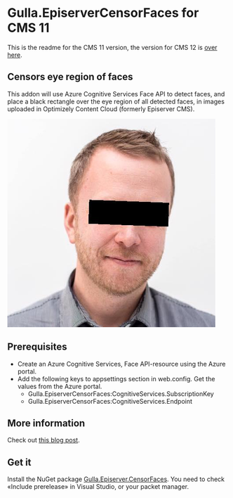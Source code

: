 # Gulla.EpiserverCensorFaces for CMS 11

This is the readme for the CMS 11 version, the version for CMS 12 is [over here](https://github.com/tomahg/Gulla.Episerver.CensorFaces/tree/main).

## Censors eye region of faces

This addon will use Azure Cognitive Services Face API to detect faces, and place a black rectangle over the eye region of all detected faces, in images uploaded in Optimizely Content Cloud (formerly Episerver CMS).

![Censored](images/censored.jpg)

## Prerequisites

-   Create an Azure Cognitive Services, Face API-resource using the Azure portal.
-   Add the following keys to appsettings section in web.config. Get the values from the Azure portal.
    -   Gulla.EpiserverCensorFaces:CognitiveServices.SubscriptionKey
    -   Gulla.EpiserverCensorFaces:CognitiveServices.Endpoint

## More information

Check out [this blog post](https://www.gulla.net/no/blog/episerver-image-anonymization-using-microsoft-cognitive-services-and-face-api/).

## Get it

Install the NuGet package [Gulla.Episerver.CensorFaces](https://nuget.optimizely.com/package/?id=Gulla.Episerver.CensorFaces&v=1.0.7-preview.1). You need to check «Include prerelease» in Visual Studio, or your packet manager.
